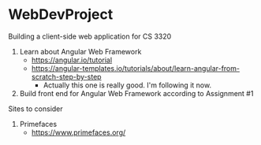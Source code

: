 # WebDevProject
Building a client-side web application for CS 3320

1. Learn about Angular Web Framework
   * https://angular.io/tutorial
   * https://angular-templates.io/tutorials/about/learn-angular-from-scratch-step-by-step
     * Actually this one is really good. I'm following it now. 
2. Build front end for Angular Web Framework according to Assignment #1



Sites to consider

1. Primefaces
   * https://www.primefaces.org/
